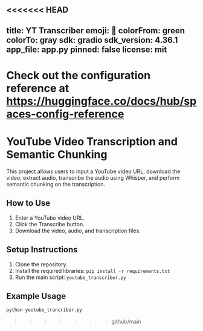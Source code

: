<<<<<<< HEAD
---
title: YT Transcriber
emoji: 🏃
colorFrom: green
colorTo: gray
sdk: gradio
sdk_version: 4.36.1
app_file: app.py
pinned: false
license: mit
---

Check out the configuration reference at https://huggingface.co/docs/hub/spaces-config-reference
=======
# YouTube Video Transcription and Semantic Chunking

This project allows users to input a YouTube video URL, download the video, extract audio, transcribe the audio using Whisper, and perform semantic chunking on the transcription.

## How to Use

1. Enter a YouTube video URL.
2. Click the Transcribe button.
3. Download the video, audio, and transcription files.

## Setup Instructions

1. Clone the repository.
2. Install the required libraries: `pip install -r requirements.txt`
3. Run the main script: `youtube_transcriber.py`

## Example Usage

```python
python youtube_trancriber.py
```
>>>>>>> github/main
